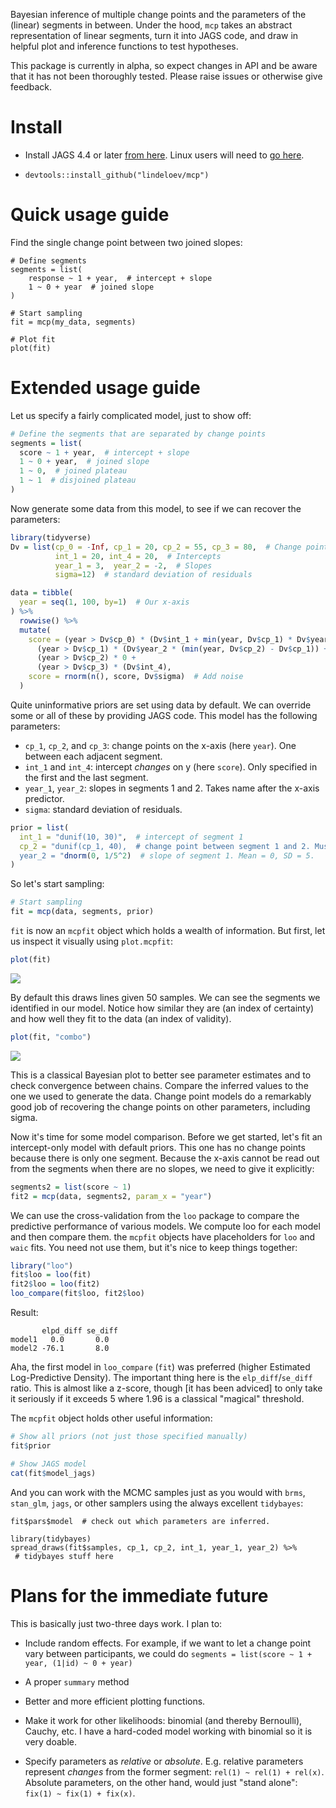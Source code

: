 Bayesian inference of multiple change points and the parameters of the (linear) segments in between. Under the hood, `mcp` takes an abstract representation of linear segments, turn it into JAGS code, and draw in helpful plot and inference functions to test hypotheses. 

This package is currently in alpha, so expect changes in API and be aware that it has not been thoroughly tested. Please raise issues or otherwise give feedback.


# Install

 * Install JAGS 4.4 or later [from here](https://sourceforge.net/projects/mcmc-jags/files/JAGS/4.x/). Linux users will need to [go here](http://mcmc-jags.sourceforge.net/).
 
 * `devtools::install_github("lindeloev/mcp")`


# Quick usage guide

Find the single change point between two joined slopes:
```
# Define segments
segments = list(
    response ~ 1 + year,  # intercept + slope
    1 ~ 0 + year  # joined slope
)

# Start sampling
fit = mcp(my_data, segments)

# Plot fit
plot(fit)
```

# Extended usage guide

Let us specify a fairly complicated model, just to show off:
```r
# Define the segments that are separated by change points
segments = list(
  score ~ 1 + year,  # intercept + slope
  1 ~ 0 + year,  # joined slope
  1 ~ 0,  # joined plateau
  1 ~ 1  # disjoined plateau
)
```

Now generate some data from this model, to see if we can recover the parameters:

```r
library(tidyverse)
Dv = list(cp_0 = -Inf, cp_1 = 20, cp_2 = 55, cp_3 = 80,  # Change points
          int_1 = 20, int_4 = 20,  # Intercepts
          year_1 = 3,  year_2 = -2,  # Slopes
          sigma=12)  # standard deviation of residuals

data = tibble(
  year = seq(1, 100, by=1)  # Our x-axis
) %>%
  rowwise() %>%
  mutate(
    score = (year > Dv$cp_0) * (Dv$int_1 + min(year, Dv$cp_1) * Dv$year_1) +
      (year > Dv$cp_1) * (Dv$year_2 * (min(year, Dv$cp_2) - Dv$cp_1)) + 
      (year > Dv$cp_2) * 0 + 
      (year > Dv$cp_3) * (Dv$int_4),
    score = rnorm(n(), score, Dv$sigma)  # Add noise
  )
```


Quite uninformative priors are set using data by default. We can override some or all of these by providing JAGS code. This model has the following parameters:

 * `cp_1`, `cp_2`, and `cp_3`: change points on the x-axis (here `year`). One between each adjacent segment.
 * `int_1` and `int_4`: intercept *changes* on y (here `score`). Only specified in the first and the last segment.
 * `year_1`, `year_2`: slopes in segments 1 and 2. Takes name after the x-axis predictor.
 * `sigma`: standard deviation of residuals.

```r
prior = list(
  int_1 = "dunif(10, 30)",  # intercept of segment 1
  cp_2 = "dunif(cp_1, 40),  # change point between segment 1 and 2. Must be greater than cp_1. Order restriction is applied automatically for everything but dunif (a JAGS limitation).
  year_2 = "dnorm(0, 1/5^2)  # slope of segment 1. Mean = 0, SD = 5.
)
```

So let's start sampling:
```r
# Start sampling
fit = mcp(data, segments, prior)
```


`fit` is now an `mcpfit` object which holds a wealth of information. But first, let us inspect it visually using `plot.mcpfit`:

```r
plot(fit)
```

![](docs/plot_overlay.png)

By default this draws lines given 50 samples. We can see the segments we identified in our model. Notice how similar they are (an index of certainty) and how well they fit to the data (an index of validity).


```r
plot(fit, "combo")
```

![](docs/plot_combo.png)

This is a classical Bayesian plot to better see parameter estimates and to check convergence between chains. Compare the inferred values to the one we used to generate the data. Change point models do a remarkably good job of recovering the change points on other parameters, including sigma.

Now it's time for some model comparison. Before we get started, let's fit an intercept-only model with default priors. This one has no change points because there is only one segment. Because the x-axis cannot be read out from the segments when there are no slopes, we need to give it explicitly:

```r
segments2 = list(score ~ 1)
fit2 = mcp(data, segments2, param_x = "year")
```

We can use the cross-validation from the `loo` package to compare the predictive performance of various models. We compute loo for each model and then compare them. the `mcpfit` objects have placeholders for `loo` and `waic` fits. You need not use them, but it's nice to keep things together:

```r
library("loo")
fit$loo = loo(fit)
fit2$loo = loo(fit2)
loo_compare(fit$loo, fit2$loo)
```

Result:
```
       elpd_diff se_diff
model1   0.0       0.0  
model2 -76.1       8.0  
```

Aha, the first model in `loo_compare` (`fit`) was preferred (higher Estimated Log-Predictive Density). The important thing here is the `elp_diff`/`se_diff` ratio. This is almost like a z-score, though [it has been adviced] to only take it seriously if it exceeds 5 where 1.96 is a classical "magical" threshold.


The `mcpfit` object holds other useful information:
```r
# Show all priors (not just those specified manually)
fit$prior

# Show JAGS model
cat(fit$model_jags)
```

And you can work with the MCMC samples just as you would with `brms`, `stan_glm`, `jags`, or other samplers using the always excellent `tidybayes`:

```
fit$pars$model  # check out which parameters are inferred.

library(tidybayes)
spread_draws(fit$samples, cp_1, cp_2, int_1, year_1, year_2) %>%
 # tidybayes stuff here
```


# Plans for the immediate future

This is basically just two-three days work. I plan to:

 * Include random effects. For example, if we want to let a change point vary between participants, we could do `segments = list(score ~ 1 + year, (1|id) ~ 0 + year)`
 
 * A proper `summary` method
 
 * Better and more efficient plotting functions.
 
 * Make it work for other likelihoods: binomial (and thereby Bernoulli), Cauchy, etc. I have a hard-coded model working with binomial so it is very doable.
 
 * Specify parameters as *relative* or *absolute*. E.g. relative parameters represent *changes* from the former segment: `rel(1) ~ rel(1) + rel(x)`. Absolute parameters, on the other hand, would just "stand alone": `fix(1) ~ fix(1) + fix(x)`.